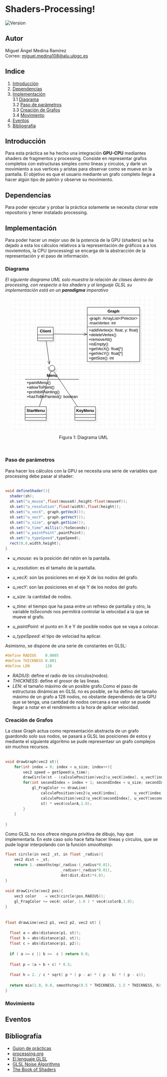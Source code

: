 # Shaders-Processing!
![Version](https://img.shields.io/badge/version-1.0-brightgreen.svg?style=flat-square)

## Autor
Miguel Ángel Medina Ramírez <br>
Correo: miguel.medina108@alu.ulpgc.es

## Indice
1. [Introducción](#introducción)
2. [Dependencias](#dependencias)
3. [Implementación](#implementación) <br>
    3.1 [Diagrama](#diagrama)<br>
    3.2 [Paso de parámetros](#paso-de-parametros)<br>
    3.3 [Creación de Grafos](#creación-de-grafos)<br>
    3.4 [Movimiento](#movimiento)<br>
4. [Eventos](#eventos)
5. [Bibliografía](#bibliografía)

## Introducción

Para esta práctica se ha hecho una integración **GPU-CPU** mediantes shaders de fragmentos y processing. Consiste en representar grafos completos con estructuras simples como líneas y circulos, y darle un movimiento a sus vertices y aristas para observar como se mueve en la pantalla. El objetivo es que el usuario mediante un grafo completo llege a hacer algún tipo de patrón y observe su movimiento.

## Dependencias

Para poder ejecutar y probar la práctica solamente se necesita clonar este repositorio y tener instalado processing.

## Implementación

Para poder hacer un mejor uso de la potencia de la GPU (shaders) se ha dejado a esta los cálculos relativos a la representación de gráficos a a los moviemntos, la CPU (processing) se encarga de la abstracción de la representación y el paso de información.

### Diagrama

*El siguiente diagrama UML solo muestra la relación de clases dentro de processing, con respecto a los shaders y al lenguaje GLSL su implementación está en un **paradigma** imperativo*

<p align="center">
  <img src="data/diagrama.png" alt="uml">
</p>
<p align="center">
  Figura 1: Diagrama UML
</p>
<br>

### Paso de parámetros

Para hacer los cálculos con la GPU se necesita una serie de variables que processing debe pasar al shader:

```java

void defineShader(){
  shader(sh);
  sh.set("u_mouse",float(mouseX),height-float(mouseY));
  sh.set("u_resolution",float(width),float(height));
  sh.set("u_vecX", graph.getVecX());
  sh.set("u_vecY", graph.getVecY());
  sh.set("u_size", graph.getSize());
  sh.set("u_time",millis()/toSeconds);
  sh.set("u_paintPoint",paintPoint);
  sh.set("u_typeSpeed",typeSpeed);
  rect(0,0,width,height);
}

```

* *u_mouse*: es la posición del ratón en la pantalla.

* *u_resolution*: es el tamaño de la pantalla.

* *u_vecX*: son las posiciones en el eje X de los nodos del grafo.

* *u_vecY*: son las posiciones en el eje Y de los nodos del grafo.

* *u_size*: la cantidad de nodos.

* *u_time*: el tiempo que ha pasa entre un refreso de pantalla y otro, la variable *toSeconds* nos permitirá controlar la velocidad a la que se mueve el grafo.

* *u_paintPoint*: el punto en X e Y de posible nodos que se vaya a colocar.

* *u_typeSpeed*: el tipo de velociad ha aplicar.

Asimismo, se dispone de una serie de constantes en GLSL:

```C++
#define RADIUS    0.0005
#define THICKNESS 0.001
#define LEN       128
```

* *RADIUS*: define el radio de los circulos(nodos).
* *THICKNESS*: define el grosor de las líneas.
* *LEN*: el tamaño máximo de un posible grafo.Como el paso de estructuras dinámicas en GLSL no es posible, se ha defino del tamaño máximo de un grafo a 128 nodos, no obstante dependiendo de la GPU que se tenga, una cantidad de nodos cercana a ese valor se puede llegar a notar en el rendimiento a la hora de aplicar velocidad.

### Creación de Grafos

La clase Graph actua como representación abstracta de un grafo guardondo solo sus nodos, se pasará a GLSL las posiciones de estos y mediante el siguiente algoritmo se pude representasr un grafo complejos sin muchos recursos.

```C++

void drawGraph(vec2 st){
    for(int index = 0; index < u_size; index++){
        vec2 speed = getSpeed(u_time);
        drawCircle(st - (calculePosition(vec2(u_vecX[index], u_vecY[index]), speed)));
        for(int secondIndex = index + 1; secondIndex < u_size; secondIndex++){
            gl_FragColor += drawLine(
                calculePosition(vec2(u_vecX[index],       u_vecY[index]),       speed),
                calculePosition(vec2(u_vecX[secondIndex], u_vecY[secondIndex]), speed),
                st) * vec4(colorA,1.0);
        }
    }

}
```

Como GLSL no nos ofrece ninguna privitiva de dibujo, hay que implementarla. En este caso solo hace falta hacer líneas y circulos, que se pude lograr interpolando con la función *smoothstep*:

```C++
float circle(in vec2 _st, in float _radius){
    vec2 dist = _st;
	return 1.-smoothstep(_radius-(_radius*0.01),
                         _radius+(_radius*0.01),
                         dot(dist,dist)*4.0);
}

void drawCircle(vec2 pos){
    vec3 color    = vec3(circle(pos,RADIUS));
    gl_FragColor += vec4( color, 1.0 ) * vec4(colorB,1.0);
} 


float drawLine(vec2 p1, vec2 p2, vec2 st) {

  float a = abs(distance(p1, st));
  float b = abs(distance(p2, st));
  float c = abs(distance(p1, p2));

  if ( a >= c || b >=  c ) return 0.0;

  float p = (a + b + c) * 0.5;

  float h = 2. / c * sqrt( p * ( p - a) * ( p - b) * ( p - c));

  return mix(1.0, 0.0, smoothstep(0.5 * THICKNESS, 1.5 * THICKNESS, h));
}
```

### Movimiento

## Eventos

## Bibliografía

* [Guion de prácticas](https://cv-aep.ulpgc.es/cv/ulpgctp20/pluginfile.php/126724/mod_resource/content/22/CIU_Pr_cticas.pdf)
* [processing.org](https://processing.org/)
* [El lenguaje GLSL](https://en.wikipedia.org/wiki/OpenGL_Shading_Language)
* [GLSL Noise Algorithms](https://gist.github.com/patriciogonzalezvivo/670c22f3966e662d2f83)
* [The Book of Shaders](https://thebookofshaders.com/?lan=es)